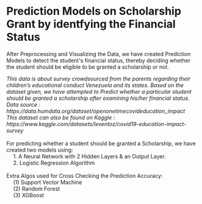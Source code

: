# Prediction Models on Scholarship Grant by identfying the Financial Status
After Preprocessing and Visualizing the Data, we have created Prediction Models to detect the student's financial status, thereby deciding whether the student should be eligible to be granted a scholarship or not.

<i>
This data is about survey crowdsourced from the parents regarding their children’s educational conduct Venezuela and its states.
Based on the dataset given, we have attempted to Predict whether a particular student should be granted a scholarship after examining his/her financial status.
Data source : https://data.humdata.org/dataset/openonetimecovideducation_impact <br>
This dataset can also be found on Kaggle : https://www.kaggle.com/datasets/leventoz/covid19-education-impact-survey
</i><br>
<br>
For predicting whether a student should be granted a Scholarship, we have created two models using: <br>
&emsp;  1. A Neural Network with 2 Hidden Layers & an Output Layer. <br>
&emsp;  2. Logistic Regression Algorithm
<br><br>
Extra Algos used for Cross Checking the Prediction Accuracy:
<br>&emsp;   (1) Support Vector Machine
<br>&emsp;   (2) Random Forest
<br>&emsp;   (3) XGBoost
